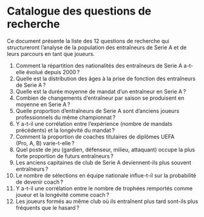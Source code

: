 # Catalogue des questions de recherche

Ce document présente la liste des 12 questions de recherche qui structureront l’analyse de la population des entraîneurs de Serie A et de leurs parcours en tant que joueurs.

1. Comment la répartition des nationalités des entraîneurs de Serie A a-t-elle évolué depuis 2000 ?
2. Quelle est la distribution des âges à la prise de fonction des entraîneurs de Serie A ?
3. Quelle est la durée moyenne de mandat d’un entraîneur en Serie A ?
4. Combien de changements d’entraîneur par saison se produisent en moyenne en Serie A ?
5. Quelle proportion d’entraîneurs de Serie A sont d’anciens joueurs professionnels du même championnat ?
6. Y a-t-il une corrélation entre l’expérience (nombre de mandats précédents) et la longévité du mandat ?
7. Comment la proportion de coaches titulaires de diplômes UEFA (Pro, A, B) varie-t-elle ?
8. Quel poste de jeu (gardien, défenseur, milieu, attaquant) occupe la plus forte proportion de futurs entraîneurs ?
9. Les anciens capitaines de club de Serie A deviennent-ils plus souvent entraîneurs ?
10. Le nombre de sélections en équipe nationale influe-t-il sur la probabilité de devenir coach ?
11. Y a-t-il une corrélation entre le nombre de trophées remportés comme joueur et la longévité comme coach ?
12. Les joueurs formés au même club où ils entraînent plus tard sont-ils plus fréquents que le hasard ?

